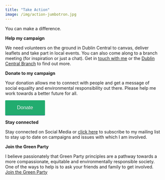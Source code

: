 ```yaml
---
title: "Take Action"
image: /img/action-jumbotron.jpg
---
```

You can make a difference. 

**Help my campaign**

We need volunteers on the ground in Dublin Central to canvas, deliver leaflets and take part in local events. You can also come along to a branch meeting (for inspiration or just a chat).  Get in [touch with me](/contact) or the [Dublin Central Branch](mailto:dublincentral@greenparty.ie) to find out more.

**Donate to my campaign**

Your donation allows me to connect with people and get a message of social equality and environmental responsibility out there. Please help me work towards a better future for all.

<script type="text/javascript" defer src="https://donorbox.org/install-popup-button.js"></script><a class="dbox-donation-button" style="background: #22ac6f;color: #fff;text-decoration: none;font-family: Verdana,sans-serif;display: inline-block;font-size: 16px;padding: 15px 38px;-webkit-border-radius: 2px;-moz-border-radius: 2px;border-radius: 2px;box-shadow: 0 1px 0 0 #1f5a89;text-shadow: 0 1px rgba(0, 0, 0, 0.3);" href="https://donorbox.org/neasa-hourigan?default_interval=m&amount=10">Donate</a>

**Stay connected**

Stay connected on Social Media or [click here](/signup) to subscribe to my mailing list to stay up to date on campaigns and issues with which I am involved.

**Join the Green Party**

I believe passionately that Green Party principles are a pathway towards a more compassionate, equitable and environmentally responsible society. One of the ways to help is to ask your friends and family to get involved. [Join the Green Party](https://my.greenparty.ie/join)